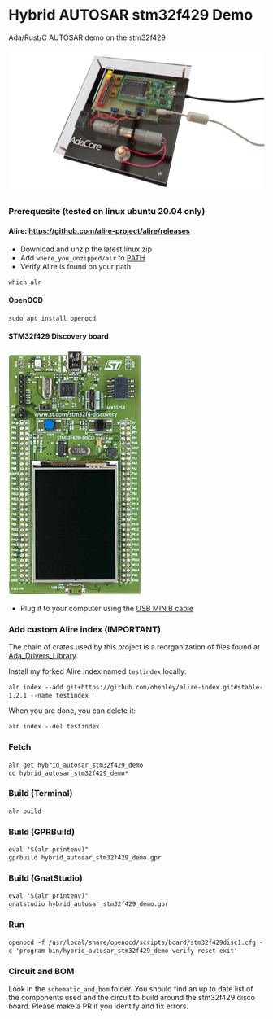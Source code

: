 # Hybrid AUTOSAR stm32f429 Demo

Ada/Rust/C AUTOSAR demo on the stm32f429

![demo](https://github.com/ohenley/hybrid_autosar_stm32f429_demo/blob/main/schematic_and_bom/autosar_demo_web.png?raw=true) 

### Prerequesite (tested on linux ubuntu 20.04 only)

#### Alire: https://github.com/alire-project/alire/releases
- Download and unzip the latest linux zip
- Add `where_you_unzipped/alr` to [PATH](https://phoenixnap.com/kb/linux-add-to-path)  
- Verify Alire is found on your path. 
```console   
which alr
```

#### OpenOCD
```console
sudo apt install openocd
```

#### STM32f429 Discovery board
![stm32f429disco](https://raw.githubusercontent.com/ohenley/blinky_stm32f429disco/main/stm32f429disco.jpg)   
- Plug it to your computer using the [USB MIN B cable](https://www.reviewgeek.com/53587/usb-explained-all-the-different-types-and-what-theyre-used-for/)

### Add custom Alire index (IMPORTANT)
The chain of crates used by this project is a reorganization of files found at [Ada_Drivers_Library](https://github.com/AdaCore/Ada_Drivers_Library).

Install my forked Alire index named `testindex` locally:
```
alr index --add git+https://github.com/ohenley/alire-index.git#stable-1.2.1 --name testindex
```

When you are done, you can delete it:
```
alr index --del testindex
```

### Fetch 
```console
alr get hybrid_autosar_stm32f429_demo
cd hybrid_autosar_stm32f429_demo*
```  

### Build (Terminal)
```console
alr build
```

### Build (GPRBuild)
```console
eval "$(alr printenv)"
gprbuild hybrid_autosar_stm32f429_demo.gpr
```

### Build (GnatStudio)
```console
eval "$(alr printenv)"
gnatstudio hybrid_autosar_stm32f429_demo.gpr
```

### Run

```console
openocd -f /usr/local/share/openocd/scripts/board/stm32f429disc1.cfg -c 'program bin/hybrid_autosar_stm32f429_demo verify reset exit'
```    

### Circuit and BOM

Look in the `schematic_and_bom` folder. You should find an up to date list of the components used and the circuit to build around the stm32f429 disco board. Please make a PR if you identify and fix errors.
